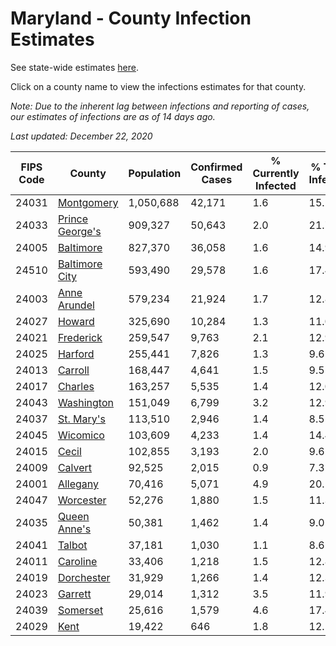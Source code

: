 # Maryland - County Infection Estimates

See state-wide estimates [here](/infections/us-md).

Click on a county name to view the infections estimates for that county.

*Note: Due to the inherent lag between infections and reporting of cases, our estimates of infections are as of 14 days ago.*

*Last updated: December 22, 2020*

|   FIPS Code |                             County |   Population |   Confirmed Cases |   % Currently Infected |   % Total Infected |
|-------------|------------------------------------|--------------|-------------------|------------------------|--------------------|
|       24031 |           [Montgomery](montgomery) |    1,050,688 |            42,171 |                    1.6 |               15.2 |
|       24033 | [Prince George's](prince-george's) |      909,327 |            50,643 |                    2.0 |               21.7 |
|       24005 |             [Baltimore](baltimore) |      827,370 |            36,058 |                    1.6 |               14.9 |
|       24510 |   [Baltimore City](baltimore-city) |      593,490 |            29,578 |                    1.6 |               17.4 |
|       24003 |       [Anne Arundel](anne-arundel) |      579,234 |            21,924 |                    1.7 |               12.8 |
|       24027 |                   [Howard](howard) |      325,690 |            10,284 |                    1.3 |               11.0 |
|       24021 |             [Frederick](frederick) |      259,547 |             9,763 |                    2.1 |               12.9 |
|       24025 |                 [Harford](harford) |      255,441 |             7,826 |                    1.3 |                9.6 |
|       24013 |                 [Carroll](carroll) |      168,447 |             4,641 |                    1.5 |                9.5 |
|       24017 |                 [Charles](charles) |      163,257 |             5,535 |                    1.4 |               12.0 |
|       24043 |           [Washington](washington) |      151,049 |             6,799 |                    3.2 |               12.9 |
|       24037 |           [St. Mary's](st.-mary's) |      113,510 |             2,946 |                    1.4 |                8.5 |
|       24045 |               [Wicomico](wicomico) |      103,609 |             4,233 |                    1.4 |               14.4 |
|       24015 |                     [Cecil](cecil) |      102,855 |             3,193 |                    2.0 |                9.6 |
|       24009 |                 [Calvert](calvert) |       92,525 |             2,015 |                    0.9 |                7.3 |
|       24001 |               [Allegany](allegany) |       70,416 |             5,071 |                    4.9 |               20.1 |
|       24047 |             [Worcester](worcester) |       52,276 |             1,880 |                    1.5 |               11.3 |
|       24035 |       [Queen Anne's](queen-anne's) |       50,381 |             1,462 |                    1.4 |                9.0 |
|       24041 |                   [Talbot](talbot) |       37,181 |             1,030 |                    1.1 |                8.6 |
|       24011 |               [Caroline](caroline) |       33,406 |             1,218 |                    1.5 |               12.8 |
|       24019 |           [Dorchester](dorchester) |       31,929 |             1,266 |                    1.4 |               12.3 |
|       24023 |                 [Garrett](garrett) |       29,014 |             1,312 |                    3.5 |               11.9 |
|       24039 |               [Somerset](somerset) |       25,616 |             1,579 |                    4.6 |               17.4 |
|       24029 |                       [Kent](kent) |       19,422 |               646 |                    1.8 |               12.1 |